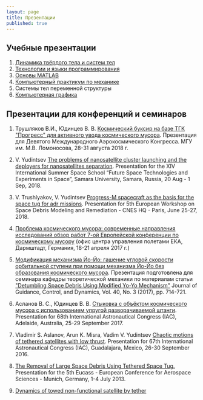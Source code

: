 ```yaml
---
layout: page
title: Презентации
published: true
---
```


## Учебные презентации

1. [Динамика твёрдого тела и систем тел](/pages/mbs/presentations)
1. [Технологии и языки программирования](/pages/python/presentations)
1. [Основы MATLAB](/pages/matlab/main)
1. [Компьютерный практикум по механике](comp_mechanics)
1. Системы тел переменной структуры
1. [Компьютерная графика](/pages/graphics/presentations)

## Презентации для конференций и семинаров

1. Трушляков В.И., Юдинцев В. В. [Космический буксир на базе ТГК "Прогресс" для активного увода космического мусора](https://drive.google.com/file/d/1sGT0h9tBtmcxlB7LeMF44CEFPpyDUr9l/view?usp=sharing). Презентация для Девятого Международного Аэрокосмического Конгресса. МГУ им. М.В. Ломоносова, 28-31 августа 2018 г.

1. V. Yudintsev [The problems of nanosatellite cluster launching and the deployers for nanosatellites separation](https://drive.google.com/file/d/1vQE2SEeH9MQwjAKiVcTy-cM9pLYhkK1w/view). Presentation for the XIV International Summer Space School “Future Space Technologies and Experiments in Space”, Samara University, Samara, Russia, 20 Aug - 1 Sep, 2018.

1. V. Trushlyakov, V. Yudintsev [Progress-M spacecraft as the basis for the space tug for adr missions](https://drive.google.com/file/d/12yVCn29WmAJtGrtjfZ1Qj4BtIa-vSAqO/view). Presentation for 5th European Workshop on Space Debris Modeling and Remediation - CNES HQ - Paris, June 25-27, 2018.

1. [Проблема космического мусора: современные направления исследований обзор работ 7-ой Европейской конференции по космическому мусору](https://drive.google.com/file/d/11VS66rqMv0WtZ9JsLTtCSdn2qB4uCPKB/view?usp=sharing) (офис центра управления полетами ЕКА, Дармштадт, Германия, 18-21 апреля 2017 г.)

1. [Модификация механизма Йо-Йо: гашение угловой скорости орбитальной ступени при помощи механизма Йо-Йо без образования космического мусора](https://drive.google.com/file/d/1fs6KepBObuqqgp0SjYlUuxSris-CLMdw/view?usp=sharing). Презентация подготовлена для семинара кафедры теоретической механики по материалам статьи ["Detumbling Space Debris Using Modified Yo-Yo Mechanism"](https://arc.aiaa.org/doi/abs/10.2514/1.G000686) Journal of Guidance, Control, and Dynamics, Vol. 40, No. 3 (2017), pp. 714-721.

1. Асланов В. С., Юдинцев В. В. [Стыковка с объёктом космического мусора с использованием упругой разворачиваемой штанги](http://aslanov.ssau.ru/web/viewer.html?file=../papers/IAC-17-C1-4-5-x37887.pdf). Presentation for 68th International Astronautical Congress (IAC), Adelaide, Australia, 25-29 September 2017.

1. Vladimir S. Aslanov, Arun K. Misra, Vadim V. Yudintsev [Chaotic motions of tethered satellites with low thrust](https://drive.google.com/file/d/17JxwcgPReCvsAjOyvu2QQ4nU8EXJc2-m/view?usp=sharing). Presentation for 67th International Astronautical Congress (IAC), Guadalajara, Mexico, 26-30 September 2016.

1. [The Removal of Large Space Debris Using Tethered Space Tug.](https://drive.google.com/file/d/1oc6ggDXm1RcnDV09Mx-Hz8WkToKKQlcP/view?usp=sharing) Presentation for the 5th Eucass - European Conference for Aerospace Sciences - Munich, Germany, 1-4 July 2013.  

1. [Dynamics of towed non-functional satellite by tether](https://www.youtube.com/watch?v=i1E0Rs3-qhI&feature=youtu.be)


